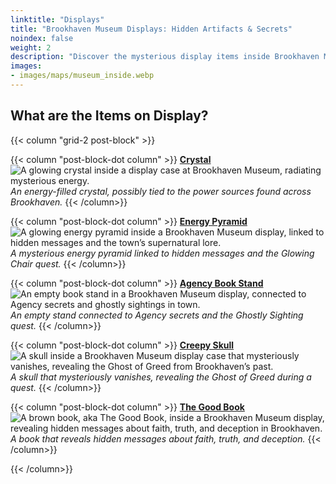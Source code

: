 ```yaml
---
linktitle: "Displays"
title: "Brookhaven Museum Displays: Hidden Artifacts & Secrets"
noindex: false
weight: 2
description: "Discover the mysterious display items inside Brookhaven Museum. From glowing crystals to cryptic books, each exhibit holds secrets waiting to be uncovered."
images: 
- images/maps/museum_inside.webp
---
```


## What are the Items on Display?

{{< column "grid-2 post-block" >}}

{{< column "post-block-dot column" >}}
[**Crystal**](/casebook/museum/display_items/crystal/)
![A glowing crystal inside a display case at Brookhaven Museum, radiating mysterious energy.](/images/bh/museum_crystal.webp?height=100px)
*An energy-filled crystal, possibly tied to the power sources found across Brookhaven.*
{{< /column>}}

{{< column "post-block-dot column" >}}
[**Energy Pyramid**](/casebook/museum/display_items/energy_pyramid/)
![A glowing energy pyramid inside a Brookhaven Museum display, linked to hidden messages and the town’s supernatural lore.](/images/bh/museum_energy_pyramid.webp?height=100px)
*A mysterious energy pyramid linked to hidden messages and the Glowing Chair quest.*
{{< /column>}}

{{< column "post-block-dot column" >}}
[**Agency Book Stand**](/casebook/museum/display_items/book_stand/)
![An empty book stand in a Brookhaven Museum display, connected to Agency secrets and ghostly sightings in town.](/images/bh/museum_book_stand.webp?height=100px)
*An empty stand connected to Agency secrets and the Ghostly Sighting quest.*
{{< /column>}}

{{< column "post-block-dot column" >}}
[**Creepy Skull**](/casebook/museum/display_items/skull/)
![A skull inside a Brookhaven Museum display case that mysteriously vanishes, revealing the Ghost of Greed from Brookhaven’s past.](/images/bh/museum_skull.webp?height=100px)
*A skull that mysteriously vanishes, revealing the Ghost of Greed during a quest.*
{{< /column>}}

{{< column "post-block-dot column" >}}
[**The Good Book**](/casebook/museum/display_items/good_book/)
![A brown book, aka The Good Book, inside a Brookhaven Museum display, revealing hidden messages about faith, truth, and deception in Brookhaven.](/images/bh/museum_good_book.webp?height=100px)
*A book that reveals hidden messages about faith, truth, and deception.*
{{< /column>}}

{{< /column>}}



